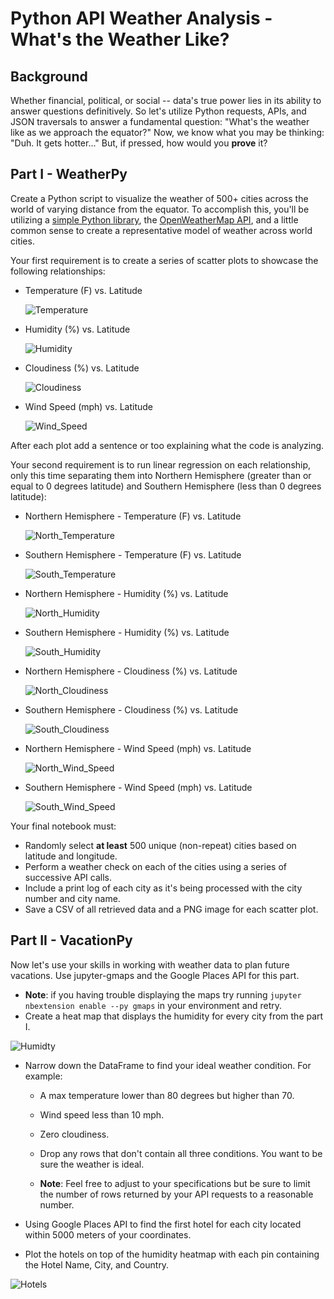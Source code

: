 # Python API Weather Analysis - What's the Weather Like?

## Background

Whether financial, political, or social -- data's true power lies in its ability to answer questions definitively. So let's utilize Python requests, APIs, and JSON traversals to answer a fundamental question: "What's the weather like as we approach the equator?"
Now, we know what you may be thinking: "Duh. It gets hotter..."
But, if pressed, how would you **prove** it?

## Part I - WeatherPy

Create a Python script to visualize the weather of 500+ cities across the world of varying distance from the equator. To accomplish this, you'll be utilizing a [simple Python library](https://pypi.python.org/pypi/citipy), the [OpenWeatherMap API](https://openweathermap.org/api), and a little common sense to create a representative model of weather across world cities.

Your first requirement is to create a series of scatter plots to showcase the following relationships:

* Temperature (F) vs. Latitude

	![Temperature](/WeatherPy/Images/Latitude-vs.-Max-Temperature.png)

* Humidity (%) vs. Latitude

	![Humidity](/WeatherPy/Images/Latitude-vs.-Humidity.png)

* Cloudiness (%) vs. Latitude

	![Cloudiness](/WeatherPy/Images/Latitude-vs.-Cloudiness.png)

* Wind Speed (mph) vs. Latitude

	![Wind_Speed](/WeatherPy/Images/Latitude-vs.-Wind-Speed.png)

After each plot add a sentence or too explaining what the code is analyzing.

Your second requirement is to run linear regression on each relationship, only this time separating them into Northern Hemisphere (greater than or equal to 0 degrees latitude) and Southern Hemisphere (less than 0 degrees latitude):

* Northern Hemisphere - Temperature (F) vs. Latitude

	![North_Temperature](/WeatherPy/Images/Northern_Hemisphere_-_Max_Temperature_vs._Latitude.png)

* Southern Hemisphere - Temperature (F) vs. Latitude

	![South_Temperature](/WeatherPy/Images/Southern_Hemisphere_-_Max_Temperature_vs._Latitude.png)

* Northern Hemisphere - Humidity (%) vs. Latitude

	![North_Humidity](/WeatherPy/Images/Northern_Hemisphere_-_Humidity_vs._Latitude.png)

* Southern Hemisphere - Humidity (%) vs. Latitude

	![South_Humidity](/WeatherPy/Images/Southern_Hemisphere_-_Humidity_vs._Latitude.png)

* Northern Hemisphere - Cloudiness (%) vs. Latitude

	![North_Cloudiness](/WeatherPy/Images/Northern_Hemisphere_-_Cloudiness_vs._Latitude.png)

* Southern Hemisphere - Cloudiness (%) vs. Latitude

	![South_Cloudiness](/WeatherPy/Images/Southern_Hemisphere_-_Cloudiness_vs._Latitude.png)

* Northern Hemisphere - Wind Speed (mph) vs. Latitude

	![North_Wind_Speed](/WeatherPy/Images/Northern_Hemisphere_-_Wind_Speed_vs._Latitude.png)

* Southern Hemisphere - Wind Speed (mph) vs. Latitude

	![South_Wind_Speed](/WeatherPy/Images/Southern_Hemisphere_-_Wind_Speed_vs._Latitude.png)

Your final notebook must:

* Randomly select **at least** 500 unique (non-repeat) cities based on latitude and longitude.
* Perform a weather check on each of the cities using a series of successive API calls.
* Include a print log of each city as it's being processed with the city number and city name.
* Save a CSV of all retrieved data and a PNG image for each scatter plot.

## Part II - VacationPy


Now let's use your skills in working with weather data to plan future vacations. Use jupyter-gmaps and the Google Places API for this part.

* **Note**: if you having trouble displaying the maps try running `jupyter nbextension enable --py gmaps` in your environment and retry.
* Create a heat map that displays the humidity for every city from the part I.

![Humidty](/VacationPy/Images/humidty.png)

* Narrow down the DataFrame to find your ideal weather condition. For example:

    * A max temperature lower than 80 degrees but higher than 70.


    * Wind speed less than 10 mph.


    * Zero cloudiness.


    * Drop any rows that don't contain all three conditions. You want to be sure the weather is ideal.


    * **Note**: Feel free to adjust to your specifications but be sure to limit the number of rows returned by your API requests to a reasonable number.

* Using Google Places API to find the first hotel for each city located within 5000 meters of your coordinates.

* Plot the hotels on top of the humidity heatmap with each pin containing the Hotel Name, City, and Country.

![Hotels](/VacationPy/Images/hotel.png)



